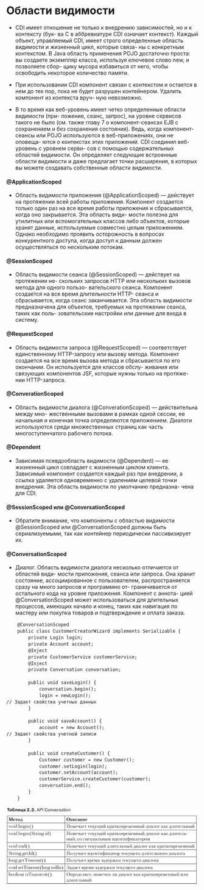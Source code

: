 # Области видимости
* CDI имеет отношение не только к внедрению зависимостей, но и к контексту (бук-
ва С в аббревиатуре CDI означает контекст). Каждый объект, управляемый CDI,
имеет строго определенные область видимости и жизненный цикл, которые связа-
ны с конкретным контекстом. В Java область применения POJO достаточно проста:
вы создаете экземпляр класса, используя ключевое слово new, и позволяете сбор-
щику мусора избавиться от него, чтобы освободить некоторое количество памяти.

* При использовании CDI компонент связан с контекстом и остается в нем до тех
пор, пока не будет разрушен контейнером. Удалить компонент из контекста вруч-
ную невозможно.

* В то время как веб-уровень имеет четко определенные области видимости (при-
ложение, сеанс, запрос), на уровне сервисов такого не было (см. также главу 7
о компонент-сеансах EJB с сохранением и без сохранения состояния). Ведь, когда
компонент-сеансы или POJO используются в веб-приложениях, они не оповеща-
ются о контекстах этих приложений. CDI соединил веб-уровень с уровнем серви-
сов с помощью содержательных областей видимости. Он определяет следующие
встроенные области видимости и даже предлагает точки расширения, в которых вы
можете создавать собственные области видимости.

#### @ApplicationScoped
* Область видимости приложения (@ApplicationScoped) — действует на протяжении
всей работы приложения. Компонент создается только один раз на все время
работы приложения и сбрасывается, когда оно закрывается. Эта область види-
мости полезна для утилитных или вспомогательных классов либо объектов,
которые хранят данные, используемые совместно целым приложением. Однако
необходимо проявить осторожность в вопросах конкурентного доступа, когда
доступ к данным должен осуществляться по нескольким потокам.

#### @SessionScoped
* Область видимости сеанса (@SessionScoped) — действует на протяжении не-
скольких запросов HTTP или нескольких вызовов метода для одного пользо-
вательского сеанса. Компонент создается на все время длительности HTTP-
сеанса и сбрасывается, когда сеанс заканчивается. Эта область видимости
предназначена для объектов, требуемых на протяжении сеанса, таких как поль-
зовательские настройки или данные для входа в систему.

#### @RequestScoped
* Область видимости запроса (@RequestScoped) — соответствует единственному
HTTP-запросу или вызову метода. Компонент создается на все время вызова
метода и сбрасывается по его окончании. Он используется для классов обслу-
живания или связующих компонентов JSF, которые нужны только на протяже-
нии HTTP-запроса.

#### @ConverationScoped
* Область видимости диалога (@ConverationScoped) — действительна между мно-
жественными вызовами в рамках одной сессии, ее начальная и конечная точка
определяются приложением. Диалоги используются среди множественных
страниц как часть многоступенчатого рабочего потока.

#### @Dependent
* Зависимая псевдообласть видимости (@Dependent) — ее жизненный цикл совпадает
с жизненным циклом клиента. Зависимый компонент создается
каждый раз при внедрении, а ссылка удаляется одновременно с удалением
целевой точки внедрения. Эта область видимости по умолчанию предназна-
чена для CDI.

#### @SessionScoped или @ConversationScoped
* Обратите внимание, что компоненты с областью видимости @SessionScoped 
или @ConversationScoped должны быть сериализуемыми, так как контейнер периодически пассивизирует их.

#### @ConversationScoped
* Диалог. Область видимости диалога несколько отличается от областей види-
мости приложения, сеанса или запроса. Она хранит состояние, ассоциированное
с пользователем, распространяется сразу на много запросов и программно от-
граничивается от остального кода на уровне приложения. Компонент с аннота-
цией @ConversationScoped может использоваться для длительных процессов,
имеющих начало и конец, таких как навигация по мастеру или покупка товаров
и подтверждение и оплата заказа.
```xml
    @ConversationScoped
    public class CustomerCreatorWizard implements Serializable {
        private Login login;
        private Account account;
        @Inject
        private CustomerService customerService;
        @Inject
        private Conversation conversation;

        public void saveLogin() {
            conversation.begin();
            login = newLogin();
// Задает свойства учетных данных
        }

        public void saveAccount() {
            account = new Account();
// Задает свойства учетной записи
        }

        public void createCustomer() {
            Customer customer = new Customer();
            customer.setLogin(login);
            customer.setAccount(account);
            customerService.createCustomer(customer);
            conversation.end();
        }
    }
```
![cdi_package.png](../../img/cdi/conversation_api.png)